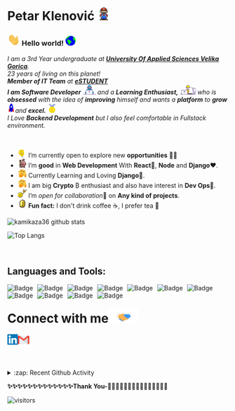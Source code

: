 # Petar Klenović&nbsp;<img src="https://github.com/kamikaza36/kamikaza36/blob/main/Assets/Mario_Hello_Big.gif" width="30px">

<!--
    &nbsp; [![HitCount](http://hits.dwyl.com/kamikaza36/kamikaza36.svg)](http://hits.dwyl.com/kamikaza36/kamikaza36)
-->

### <img src="https://github.com/kamikaza36/kamikaza36/blob/main/Assets/Hi.gif" width="29px"> Hello world!&nbsp;<img src="https://github.com/kamikaza36/kamikaza36/blob/main/Assets/Earth.gif" width="24px">

<p>
  <em>
    I am a 3rd Year undergraduate at <a href="https://www.vvg.hr/" target="_blank"> <b>University Of Applied Sciences Velika Gorica</b></a>. <br>
    23 years of living on this planet! <br>
    <b>Member of IT Team</b> at <a href="https://estudent.hr/" target="_blank"> <b>eSTUDENT</b></a><br>
    <b>I am Software Developer</b> <img src="https://github.com/kamikaza36/kamikaza36/blob/main/Assets/Developer.gif" width="30px"> and a <b>Learning Enthusiast,</b>&nbsp;<img src="https://github.com/kamikaza36/kamikaza36/blob/main/Assets/Designer.gif" width="36px">  who is <b>obsessed</b>
    with the idea of <b>improving</b> himself and wants a <b>platform</b> to 
    <b>grow</b> <img src="https://github.com/kamikaza36/kamikaza36/blob/main/Assets/Rocket.gif" width="18px">and 
    <b>excel.</b> <img src="https://github.com/kamikaza36/kamikaza36/blob/main/Assets/Medal.gif" width="20px"> <br>
    I Love <b>Backend Development</b> but I also feel comfortable in Fullstack environment.<br>
  </em>  
</p>

<br>

- <img alt="GIF" src="https://github.com/kamikaza36/kamikaza36/blob/main/Assets/wave.gif" width="20vw" /> I’m  currently open to explore new **opportunities** 👨‍💻
- <img alt="GIF" src="https://github.com/kamikaza36/kamikaza36/blob/main/Assets/gandalf_parrot.gif" width="20vw" /> I’m **good** in **Web Development** With **React**💪, **Node** and **Django**❤️.
- <img alt="GIF" src="https://github.com/kamikaza36/kamikaza36/blob/main/Assets/hmm.gif" width="20vw" /> Currently Learning and Loving **Django**🤯.
- <img alt="GIF" src="https://github.com/kamikaza36/kamikaza36/blob/main/Assets/hmm.gif" width="20vw" /> I am big **Crypto** ₿ enthusiast and also have interest in **Dev Ops**🤖.
- <img alt="GIF" src="https://github.com/kamikaza36/kamikaza36/blob/main/Assets/headbang.gif" width="20vw" /> I’m *open for collaboration*🧠 on **Any kind of projects**.
- <img alt="GIF" src="https://github.com/kamikaza36/kamikaza36/blob/main/Assets/coin.gif" width="20vw" /> **Fun fact:** I don't drink coffee ☕, I prefer tea 🌼
  <br>

![kamikaza36 github stats](https://github-readme-stats.vercel.app/api?username=kamikaza36&count_private=true&show_icons=true&theme=radical&include_all_commits=true)

![Top Langs](https://github-readme-stats.vercel.app/api/top-langs/?username=kamikaza36&layout=compact&theme=radical)

<br>

## Languages and Tools:

<img alt="Badge" style="float: left; margin-right: 10px;"  src="https://img.shields.io/badge/javascript%20-%23323330.svg?&style=for-the-badge&logo=javascript&logoColor=%23F7DF1E"/>
<img alt="Badge" style="float: left; margin-right: 10px;" src="https://img.shields.io/badge/python%20-%2314354C.svg?&style=for-the-badge&logo=python&logoColor=white"/>
<img alt="Badge" style="float: left; margin-right: 10px;"  src="https://img.shields.io/badge/node.js%20-%2343853D.svg?&style=for-the-badge&logo=node.js&logoColor=white"/> 
<img alt="Badge" style="float: left; margin-right: 10px;" src="https://img.shields.io/badge/react%20-%2320232a.svg?&style=for-the-badge&logo=react&logoColor=%2361DAFB"/> 
<img alt="Badge" style="float: left; margin-right: 10px;"  src ="https://img.shields.io/badge/django%20-%23F37626.svg?&style=for-the-badge&logo=django&logoColor=white"/> 
<img alt="Badge" style="float: left; margin-right: 10px;"  src="https://img.shields.io/badge/docker%20-%23121011.svg?&style=for-the-badge&logo=docker&logoColor=white"/> 
<img alt="Badge" style="float: left; margin-right: 10px;"  src ="https://img.shields.io/badge/PostgreSQL-%234ea94b.svg?&style=for-the-badge&logo=postgresql&logoColor=blue"/> 
<img alt="Badge" style="float: left; margin-right: 10px;"  src="https://img.shields.io/badge/git%20-%23F05033.svg?&style=for-the-badge&logo=git&logoColor=white"/>
<img alt="Badge" style="float: left; margin-right: 10px;"  src="https://img.shields.io/badge/html5%20-%23E34F26.svg?&style=for-the-badge&logo=html5&logoColor=white"/> 
<img alt="Badge" style="float: left; margin-right: 10px;"  src="https://img.shields.io/badge/css3%20-%231572B6.svg?&style=for-the-badge&logo=css3&logoColor=white"/> 
<img alt="Badge" style="float: left; margin-right: 10px;"  src="https://img.shields.io/badge/bootstrap%20-%23563D7C.svg?&style=for-the-badge&logo=bootstrap&logoColor=white"/> 

<br>
<!-- <img src="https://github.com/kamikaza36/kamikaza36/blob/main/Assets/Animation.gif" alt="Developer" style="float: left;" width="700px"> -->

# Connect with me<img src="https://github.com/kamikaza36/kamikaza36/blob/main/Assets/Handshake.gif" height="32px">

<!--  <a href="https://kamikaza36.io" target="_blank">
    <img align="left" alt="kamikaza36 | Portfolio" width="24px" src="https://github.com/kamikaza36/kamikaza36/blob/main/Assets/www.svg" />
-->
  <a href="https://www.linkedin.com/in/petar-klenovic/" target="_blank">
    <img align="left" alt="Satyam Goyal | Linkedin" width="24px" src="https://github.com/kamikaza36/kamikaza36/blob/main/Assets/Linkedin.svg" />
  </a> &nbsp;&nbsp;

  <a href="mailto:petar.klenovic@gmail.com" target="_blank">
    <img align="left" alt="Petar Klenović | Gmail" width="26px" src="https://github.com/kamikaza36/kamikaza36/blob/main/Assets/Gmail.svg" />
  </a> &nbsp;&nbsp;


<br><br>

<details>
  <summary>:zap: Recent Github Activity</summary>


</details>

<b>✨✨✨✨✨✨✨✨✨✨✨✨✨Thank You-🙏🏼✨✨✨✨✨✨✨✨✨✨✨✨✨</b>

![visitors](https://visitor-badge.laobi.icu/badge?page_id=kamikaza36)

<!-- ![visitors](https://badges.pufler.dev/visits/kamikaza36/kamikaza36)
![Visitor Count](https://profile-counter.glitch.me/kamikaza36/count.svg) -->

<!--  Acknowledgement: https://github.com/anuraghazra/github-readme-stats -->
